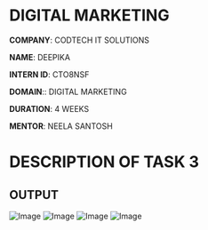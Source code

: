 # DIGITAL MARKETING

**COMPANY**: CODTECH IT SOLUTIONS

**NAME**: DEEPIKA

**INTERN ID**: CTO8NSF

**DOMAIN**:: DIGITAL MARKETING

**DURATION**: 4 WEEKS

**MENTOR**: NEELA SANTOSH

# DESCRIPTION OF TASK 3

## OUTPUT

![Image](https://github.com/user-attachments/assets/ae90ebb7-2073-431d-b1bf-f593bd20842b)
![Image](https://github.com/user-attachments/assets/f6fd081d-ee8f-4497-b71b-4ae3a9bd5668)
![Image](https://github.com/user-attachments/assets/1be0e669-767e-46db-b362-a82de837fa2d)
![Image](https://github.com/user-attachments/assets/72cceb8c-0499-4f13-9fd3-9b36baa8a10c)

